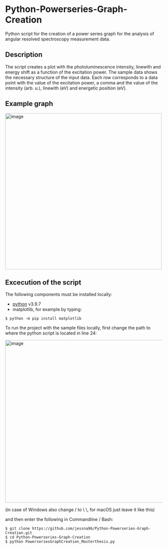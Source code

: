 # Python-Powerseries-Graph-Creation
Python script for the creation of a power series graph for the analysis of angular resolved spectroscopy measurement data.

## Description
The script creates a plot with the photoluminescence intensity, linewith and energy shift as a function of the excitation power. 
The sample data shows the necessary structure of the input data. Each row corresponds to a data point with the value of the excitation power, a comma
and the value of the intensity (arb. u.), linewith (eV) and energetic position (eV). 

## Example graph

<img width="500" alt="image" src="https://user-images.githubusercontent.com/35634254/189532544-ceae704b-aa7a-4add-bf99-f1e4539472e6.png">

## Excecution of the script

The following components must be installed locally:

- [python](https://www.python.org/downloads/) v3.9.7
- matplotlib, for example by typing:
```console
$ python -m pip install matplotlib
```

To run the project with the sample files locally, first change the path to where the python script is located in line 24:

<img width="520" alt="image" src="https://user-images.githubusercontent.com/35634254/189532535-40b70686-c6a0-4e28-bdb3-223a7ed605ed.png">

(in case of Windows also change / to \\ \\, for macOS just leave it like this)

and then enter the following in Commandline / Bash:

```console
$ git clone https://github.com/jessna96/Python-Powerseries-Graph-Creation.git
$ cd Python-Powerseries-Graph-Creation
$ python PowerseriesGraphCreation_Masterthesis.py
```
